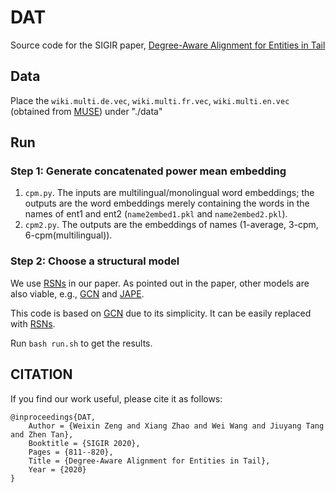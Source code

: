 # DAT
Source code for the SIGIR paper, [Degree-Aware Alignment for Entities in Tail](https://arxiv.org/abs/2005.12132)

## Data
Place the <code>wiki.multi.de.vec</code>, <code>wiki.multi.fr.vec</code>, <code>wiki.multi.en.vec</code> (obtained from [MUSE](https://github.com/facebookresearch/MUSE)) under "./data" 

## Run

### Step 1: Generate concatenated power mean embedding
1. <code>cpm.py</code>. The inputs are multilingual/monolingual word embeddings; the outputs are the word embeddings merely containing the words in the names of ent1 and ent2 (<code>name2embed1.pkl</code> and <code>name2embed2.pkl</code>).
2. <code>cpm2.py</code>. The outputs are the embeddings of names (1-average, 3-cpm, 6-cpm(multilingual)).

### Step 2: Choose a structural model
We use [RSNs](https://github.com/nju-websoft/RSN) in our paper. As pointed out in the paper, other models are also viable, e.g., [GCN](https://github.com/1049451037/GCN-Align) and [JAPE](https://github.com/nju-websoft/JAPE).

This code is based on [GCN](https://github.com/1049451037/GCN-Align) due to its simplicity. It can be easily replaced with [RSNs](https://github.com/nju-websoft/RSN).

Run <code>bash run.sh</code> to get the results.

<!--
Run <code>train.py</code>, note to alter the parameter "iteround" in <code>train.py</code> and <code>pre.py</code> if not the first round.
    ### Step 3: DAT.py
    1. Determine the weights of features using Co-attention network.
    2. Obtain the alignment results.
    3. Select confident results to complete KGs, and generate new seed entities pairs.
    4. Note the parameters: iteround, iteround1, iteroundnext.
    5. name_shape should be tuned according to name_embed
    Iterate Step 2 and 3 for a certain number of rounds, or until reaching a certain criterion. (note to change "iteround")
-->
    



## CITATION
If you find our work useful, please cite it as follows:
```
@inproceedings{DAT,
	Author = {Weixin Zeng and Xiang Zhao and Wei Wang and Jiuyang Tang and Zhen Tan},
	Booktitle = {SIGIR 2020},
    Pages = {811--820},
	Title = {Degree-Aware Alignment for Entities in Tail},
	Year = {2020}
}
```
